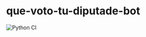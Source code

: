 # que-voto-tu-diputade-bot

![Python CI](https://github.com/tvallejos/que-voto-tu-diputade-bot/actions/workflows/python-app.yml/badge.svg)